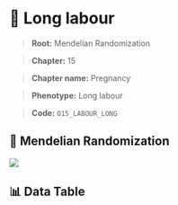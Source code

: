 # 🧪 Long labour

> **Root:** Mendelian Randomization

> **Chapter:** 15  

> **Chapter name:** Pregnancy

> **Phenotype:** Long labour  

> **Code:** `O15_LABOUR_LONG`

## 🧬 Mendelian Randomization  

<img src="/MR/Figures/Forward/O15_LABOUR_LONG.png"/>

## 📊 Data Table

<CsvTableMRF src="/MR/Data/Forward/O15_LABOUR_LONG.csv"/>
